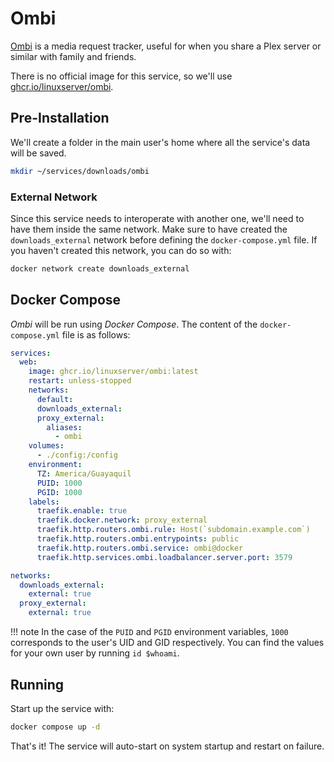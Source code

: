 # Ombi

[Ombi](https://ombi.io/) is a media request tracker, useful for when you share a Plex server or similar with family and friends.

There is no official image for this service, so we'll use [ghcr.io/linuxserver/ombi](https://hub.docker.com/r/linuxserver/ombi).

## Pre-Installation

We'll create a folder in the main user's home where all the service's data will be saved.

```bash
mkdir ~/services/downloads/ombi
```

### External Network

Since this service needs to interoperate with another one, we'll need to have them inside the same network. Make sure to have created the `downloads_external` network before defining the `docker-compose.yml` file. If you haven't created this network, you can do so with:

```bash
docker network create downloads_external
```

## Docker Compose

*Ombi* will be run using *Docker Compose*. The content of the `docker-compose.yml` file is as follows:

```yaml
services:
  web:
    image: ghcr.io/linuxserver/ombi:latest
    restart: unless-stopped
    networks:
      default:
      downloads_external:
      proxy_external:
        aliases:
          - ombi
    volumes:
      - ./config:/config
    environment:
      TZ: America/Guayaquil
      PUID: 1000
      PGID: 1000
    labels:
      traefik.enable: true
      traefik.docker.network: proxy_external
      traefik.http.routers.ombi.rule: Host(`subdomain.example.com`)
      traefik.http.routers.ombi.entrypoints: public
      traefik.http.routers.ombi.service: ombi@docker
      traefik.http.services.ombi.loadbalancer.server.port: 3579

networks:
  downloads_external:
    external: true
  proxy_external:
    external: true
```

!!! note
    In the case of the `PUID` and `PGID` environment variables, `1000` corresponds to the user's UID and GID respectively. You can find the values for your own user by running `id $whoami`.

## Running

Start up the service with:

```bash
docker compose up -d
```

That's it! The service will auto-start on system startup and restart on failure.

